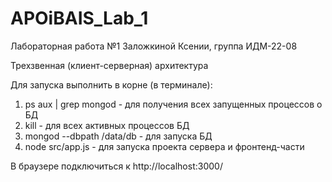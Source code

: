 # APOiBAIS_Lab_1
 Лабораторная работа №1 Заложкиной Ксении, группа ИДМ-22-08

Трехзвенная (клиент-серверная) архитектура

Для запуска выполнить в корне (в терминале):
1) ps aux | grep mongod - для получения всех запущенных процессов о БД
2) kill <PID> - для всех активных процессов БД
3) mongod --dbpath /data/db - для запуска БД
4) node src/app.js - для запуска проекта сервера и фронтенд-части

В браузере подключиться к http://localhost:3000/


